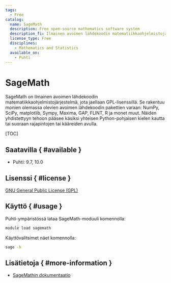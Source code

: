 ```yaml
---
tags:
  - Free
catalog:
  name: SageMath
  description: Free open-source mathematics software system
  description_fi: Ilmainen avoimen lähdekoodin matematiikkaohjelmistojärjestelmä
  license_type: Free
  disciplines:
    - Mathematics and Statistics
  available_on:
    - Puhti
---
```


# SageMath

SageMath on ilmainen avoimen lähdekoodin matematiikkaohjelmistojärjestelmä, jota jaellaan GPL-lisenssillä. Se rakentuu monien olemassa olevien avoimen lähdekoodin pakettien varaan: NumPy, SciPy, matplotlib, Sympy, Maxima, GAP, FLINT, R ja monet muut. Näiden yhdistettyyn tehoon pääsee käsiksi yhteisen Python-pohjaisen kielen kautta tai suoraan rajapintojen tai kääreiden avulla.

[TOC]

## Saatavilla { #available }

- Puhti: 9.7, 10.0

## Lisenssi { #license }

[GNU General Public License (GPL)](https://doc.sagemath.org/html/en/reference/history_and_license/index.html)

## Käyttö { #usage }

Puhti-ympäristössä lataa SageMath-moduuli komennolla:

```bash
module load sagemath
```

Käyttövalitsimet näet komennolla:

```bash
sage -h
```

## Lisätietoja { #more-information }

- [SageMathin dokumentaatio](https://doc.sagemath.org/)